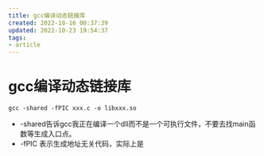 ```yaml
---
title: gcc编译动态链接库
created: 2022-10-16 00:37:39
updated: 2022-10-23 19:54:37
tags: 
- article
---
```


# gcc编译动态链接库

`gcc -shared -fPIC xxx.c -o libxxx.so`

- -shared告诉gcc我正在编译一个dll而不是一个可执行文件，不要去找main函数等生成入口点。
- -fPIC 表示生成地址无关代码，实际上是
